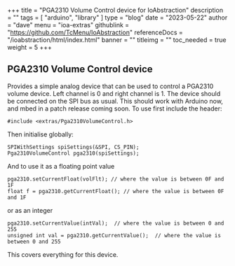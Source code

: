 +++
title = "PGA2310 Volume Control device for IoAbstraction"
description = ""
tags = [ "arduino", "library" ]
type = "blog"
date = "2023-05-22"
author =  "dave"
menu = "ioa-extras"
githublink = "https://github.com/TcMenu/IoAbstraction"
referenceDocs = "/ioabstraction/html/index.html"
banner = ""
titleimg = ""
toc_needed = true
weight = 5
+++

## PGA2310 Volume Control device

Provides a simple analog device that can be used to control a PGA2310 volume device. Left channel is 0 and right channel is 1. The device should be connected on the SPI bus as usual. This should work with Arduino now, and mbed in a patch release coming soon. To use first include the header:

    #include <extras/Pga2310VolumeControl.h>

Then initialise globally:

    SPIWithSettings spiSettings(&SPI, CS_PIN);
    Pga2310VolumeControl pga2310(spiSettings);

And to use it as a floating point value

    pga2310.setCurrentFloat(volFlt); // where the value is between 0F and 1F 
    float f = pga2310.getCurrentFloat(); // where the value is between 0F and 1F 

or as an integer

    pga2310.setCurrentValue(intVal);  // where the value is between 0 and 255
    unsigned int val = pga2310.getCurrentValue();  // where the value is between 0 and 255

This covers everything for this device.
